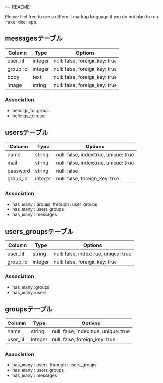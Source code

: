 == README



Please feel free to use a different markup language if you do not plan to run
<tt>rake doc:app</tt>.



## messagesテーブル

|Column|Type|Options|
|------|----|-------|
|user_id|integer|null: false, foreign_key: true|
|group_id|integer|null: false, foreign_key: true|
|body|text|null: false, foreign_key: true|
|image|string|null: false, foreign_key: true|


### Association
- belongs_to :group
- belongs_to :user


## usersテーブル
|Column|Type|Options|
|------|----|-------|
|name|string|null: false, index:true, unique: true|
|mail|string|null: false, index:true, unique: true|
|password|string|null: false|
|group_id|integer|null: false, foreign_key: true|

### Association
- has_many : groups, through : user_groups
- has_many : users_groups
- has_many : messages

## users_groupsテーブル
|Column|Type|Options|
|------|----|-------|
|user_id|string|null: false, index:true, unique: true|
|group_id|integer|null: false, foreign_key: true|

### Association
- has_many :groups
- has_many :users

## groupsテーブル
|Column|Type|Options|
|------|----|-------|
|name|string|null: false, index:true, unique: true|
|user_id|integer|null: false, foreign_key: true|

### Association
- has_many : users, through : users_groups
- has_many : users_groups
- has_many : messages


